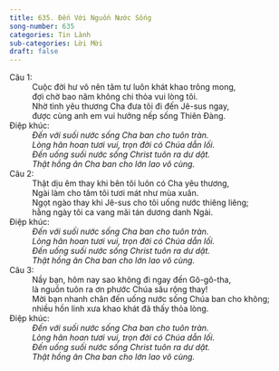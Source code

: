 ```yaml
---
title: 635. Đến Với Nguồn Nước Sống
song-number: 635
categories: Tin Lành
sub-categories: Lời Mời
draft: false
---
```

<dl><dt>Câu 1:</dt><dd data-verse="1">Cuộc đời hư vô nên tâm tư luôn khát khao trông mong, <br/>đợi chờ bao năm không chi thỏa vui lòng tôi. <br/>Nhờ tình yêu thương Cha đưa tôi đi đến Jê-sus ngay, <br/>được cùng anh em vui hưởng nếp sống Thiên Đàng. </dd><dt>Điệp khúc:</dt><dd data-chorus="1"><em>Đến với suối nước sống Cha ban cho tuôn tràn. <br/>Lòng hân hoan tươi vui, trọn đời có Chúa dẫn lối. <br/>Đến uống suối nước sống Christ tuôn ra dư dật. <br/>Thật hồng ân Cha ban cho lớn lao vô cùng. </em></dd><dt>Câu 2:</dt><dd data-verse="2">Thật dịu êm thay khi bên tôi luôn có Cha yêu thương, <br/>Ngài làm cho tâm tôi tươi mát như mùa xuân. <br/>Ngọt ngào thay khi Jê-sus cho tôi uống nước thiêng liêng; <br/>hằng ngày tôi ca vang mãi tán dương danh Ngài. </dd><dt>Điệp khúc:</dt><dd data-chorus="1"><em>Đến với suối nước sống Cha ban cho tuôn tràn. <br/>Lòng hân hoan tươi vui, trọn đời có Chúa dẫn lối. <br/>Đến uống suối nước sống Christ tuôn ra dư dật. <br/>Thật hồng ân Cha ban cho lớn lao vô cùng. </em></dd><dt>Câu 3:</dt><dd data-verse="3">Nầy bạn, hôm nay sao không đi ngay đến Gô-gô-tha, <br/>là nguồn tuôn ra ơn phước Chúa sâu rộng thay! <br/>Mời bạn nhanh chân đến uống nước sống Chúa ban cho không; <br/>nhiều hồn linh xưa khao khát đã thấy thỏa lòng. </dd><dt>Điệp khúc:</dt><dd data-chorus="1"><em>Đến với suối nước sống Cha ban cho tuôn tràn. <br/>Lòng hân hoan tươi vui, trọn đời có Chúa dẫn lối. <br/>Đến uống suối nước sống Christ tuôn ra dư dật. <br/>Thật hồng ân Cha ban cho lớn lao vô cùng. </em></dd></dl>
